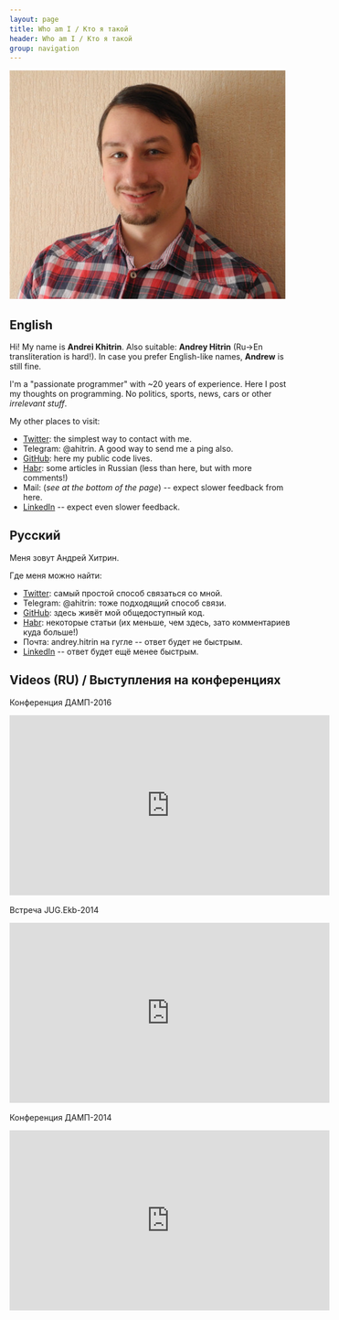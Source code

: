 ```yaml
---
layout: page
title: Who am I / Кто я такой
header: Who am I / Кто я такой
group: navigation
---
```


![My photo](/images/face.jpg)

## English

Hi! My name is **Andrei Khitrin**.
Also suitable: **Andrey Hitrin** (Ru→En transliteration is hard!).
In case you prefer English-like names, **Andrew** is still fine.

I'm a "passionate programmer" with ~20 years of experience.
Here I post my thoughts on programming.
No politics, sports, news, cars or other _irrelevant stuff_.

My other places to visit:

- [Twitter](https://twitter.com/ahitrin): the simplest way to contact with me.
- Telegram: @ahitrin. A good way to send me a ping also.
- [GitHub](https://github.com/ahitrin): here my public code lives.
- [Habr](http://habr.com/users/zloddey/): some articles in Russian (less than here, but with more comments!)
- Mail: (_see at the bottom of the page_) -- expect slower feedback from here.
- [LinkedIn](http://www.linkedin.com/in/andreyhitrin) -- expect even slower feedback.

## Русский

Меня зовут Андрей Хитрин.

Где меня можно найти:

- [Twitter](https://twitter.com/ahitrin): самый простой способ связаться со мной.
- Telegram: @ahitrin: тоже подходящий способ связи.
- [GitHub](https://github.com/ahitrin): здесь живёт мой общедоступный код.
- [Habr](http://habr.com/users/zloddey/): некоторые статьи (их меньше, чем здесь, зато комментариев куда больше!)
- Почта: andrey.hitrin на гугле -- ответ будет не быстрым.
- [LinkedIn](http://www.linkedin.com/in/andreyhitrin) -- ответ будет ещё менее быстрым.

## Videos (RU) / Выступления на конференциях

Конференция ДАМП-2016
<iframe width="560" height="315" src="https://www.youtube.com/embed/U8Rlqovm37g" frameborder="0" allowfullscreen></iframe>

Встреча JUG.Ekb-2014
<iframe width="560" height="315" src="https://www.youtube.com/embed/Xa_1cPfp8Vo" frameborder="0" allowfullscreen></iframe>

Конференция ДАМП-2014
<iframe width="560" height="315" src="https://www.youtube.com/embed/Mzc-4xOCpNE" frameborder="0" allowfullscreen></iframe>
